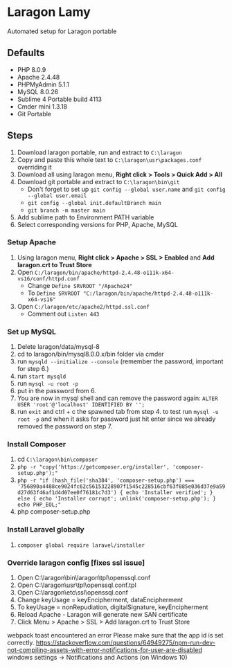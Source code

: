 # Laragon Lamy
Automated setup for Laragon portable

## Defaults
- PHP 8.0.9
- Apache 2.4.48
- PHPMyAdmin 5.1.1
- MySQL 8.0.26
- Sublime 4 Portable build 4113
- Cmder mini 1.3.18
- Git Portable

## Steps
1. Download laragon portable, run and extract to `C:\laragon`
2. Copy and paste this whole text to `C:\laragon\usr\packages.conf` overriding it
3. Download all using laragon menu, **Right click > Tools > Quick Add > All**
4. Download git portable and extract to `C:\laragon\bin\git`
    - Don't forget to set up `git config --global user.name` and `git config --global user.email`
    - `git config --global init.defaultBranch main`
    - `git branch -m master main`
5. Add sublime path to Environment PATH variable
6. Select corresponding versions for PHP, Apache, MySQL

### Setup Apache
1. Using laragon menu, **Right click > Apache > SSL > Enabled** and **Add laragon.crt to Trust Store**
2. Open `C:/laragon/bin/apache/httpd-2.4.48-o111k-x64-vs16/conf/httpd.conf`
    - Change `Define SRVROOT "/Apache24"`
    - To `Define SRVROOT "C:/laragon/bin/apache/httpd-2.4.48-o111k-x64-vs16"`
3. Open `C:/laragon/etc/apache2/httpd.ssl.conf`
    - Comment out `Listen 443`

### Set up MySQL
1. Delete laragon/data/mysql-8
2. cd to laragon/bin/mysql8.0.0.x/bin folder via cmder
3. run `mysqld --initialize --console` (remember the password, important for step 6.)
4. run `start mysqld`
5. run `mysql -u root -p`
6. put in the password from 6.
7. You are now in mysql shell and can remove the password again: `ALTER USER 'root'@'localhost' IDENTIFIED BY '';`
8. run `exit` and ctrl + c the spawned tab from step 4.
to test run `mysql -u root -p` and when it asks for password just hit enter since we already removed the password on step 7.

### Install Composer
1. cd `C:\laragon\bin\composer`
2. `php -r "copy('https://getcomposer.org/installer', 'composer-setup.php');"`
3. `php -r "if (hash_file('sha384', 'composer-setup.php') === '756890a4488ce9024fc62c56153228907f1545c228516cbf63f885e036d37e9a59d27d63f46af1d4d07ee0f76181c7d3') { echo 'Installer verified'; } else { echo 'Installer corrupt'; unlink('composer-setup.php'); } echo PHP_EOL;"`
4. php composer-setup.php

### Install Laravel globally
1. `composer global require laravel/installer`

### Override laragon config [fixes ssl issue]
1. Open C:\laragon\bin\laragon\tpl\openssql.conf
2. Open C:\laragon\usr\tpl\openssql.conf.tpl
3. Open C:\laragon\etc\ssl\openssql.conf
4. Change keyUsage = keyEncipherment, dataEncipherment
5. To keyUsage = nonRepudiation, digitalSignature, keyEncipherment
6. Reload Apache - Laragon will generate new SAN certificate
7. Click Menu > Apache > SSL > Add laragon.crt to Trust Store

webpack toast encountered an error Please make sure that the app id is set correctly.
https://stackoverflow.com/questions/64949275/npm-run-dev-not-compiling-assets-with-error-notifications-for-user-are-disabled
windows settings -> Notifications and Actions (on Windows 10)
